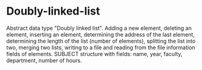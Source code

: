 # Doubly-linked-list
Abstract data type "Doubly linked list". Adding a new element, deleting an element, inserting an element, determining the address of the last element, determining the length of the list (number of elements), splitting the list into two, merging two lists, writing to a file and reading from the file information fields of elements. SUBJECT structure with fields: name, year, faculty, department, number of hours.
